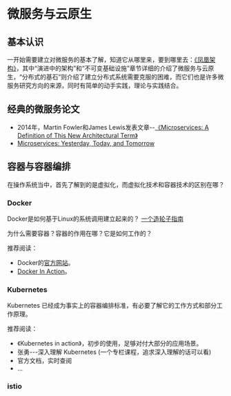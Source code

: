 # 微服务与云原生

## 基本认识

一开始需要建立对微服务的基本了解，知道它从哪里来，要到哪里去：[《凤凰架构》](https://icyfenix.cn/summary/)，其中“演进中的架构”和“不可变基础设施”章节详细的介绍了微服务与云原生，“分布式的基石”则介绍了建立分布式系统需要克服的困难，而它们也是许多微服务研究方向的来源，同时有简单的动手实践，理论与实践结合。

## 经典的微服务论文

* 2014年，Martin Fowler和James Lewis发表文章--[《Microservices: A Definition of This New Architectural Term》](https://martinfowler.com/articles/microservices.html)
* [Microservices: Yesterday, Today, and Tomorrow](https://arxiv.org/pdf/1606.04036.pdf)

## 容器与容器编排

在操作系统当中，首先了解到的是虚拟化，而虚拟化技术和容器技术的区别在哪？

### Docker

Docker是如何基于Linux的系统调用建立起来的？  [一个造轮子指南](https://blog.lizzie.io/linux-containers-in-500-loc.html)

为什么需要容器？容器的作用在哪？它是如何工作的？

推荐阅读：

* Docker的[官方网站](https://www.docker.com/)。
* [Docker In Action](https://book.douban.com/subject/34466033/)。

### Kubernetes

Kubernetes 已经成为事实上的容器编排标准，有必要了解它的工作方式和部分工作原理。

推荐阅读：

* 《Kubernetes in action》，初步的使用，足够对付大部分的应用场景。
* 张勇---深入理解 Kubernetes (一个专栏课程，追求深入理解的话可以看)
* 官方文档，实时查阅
* ...

### istio

<!-- TODO: Add something about istio -->